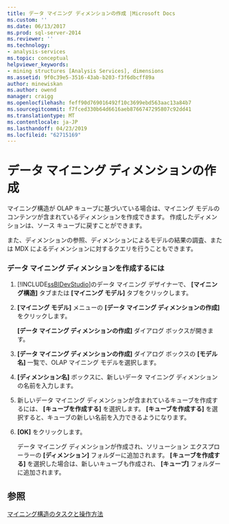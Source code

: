 ```yaml
---
title: データ マイニング ディメンションの作成 |Microsoft Docs
ms.custom: ''
ms.date: 06/13/2017
ms.prod: sql-server-2014
ms.reviewer: ''
ms.technology:
- analysis-services
ms.topic: conceptual
helpviewer_keywords:
- mining structures [Analysis Services], dimensions
ms.assetid: 9f0c39e5-3516-43ab-b203-f3f6dbcff89a
author: minewiskan
ms.author: owend
manager: craigg
ms.openlocfilehash: feff90d769016492f10c3699ebd563aac13a84b7
ms.sourcegitcommit: f7fced330b64d6616aeb8766747295807c92dd41
ms.translationtype: MT
ms.contentlocale: ja-JP
ms.lasthandoff: 04/23/2019
ms.locfileid: "62715169"
---
```

# <a name="create-a-data-mining-dimension"></a>データ マイニング ディメンションの作成
  マイニング構造が OLAP キューブに基づいている場合は、マイニング モデルのコンテンツが含まれているディメンションを作成できます。 作成したディメンションは、ソース キューブに戻すことができます。  
  
 また、ディメンションの参照、ディメンションによるモデルの結果の調査、または MDX によるディメンションに対するクエリを行うこともできます。  
  
### <a name="to-create-a-data-mining-dimension"></a>データ マイニング ディメンションを作成するには  
  
1.  [!INCLUDE[ssBIDevStudio](../../includes/ssbidevstudio-md.md)]のデータ マイニング デザイナーで、 **[マイニング構造]** タブまたは **[マイニング モデル]** タブをクリックします。  
  
2.  **[マイニング モデル]** メニューの **[データ マイニング ディメンションの作成]** をクリックします。  
  
     **[データ マイニング ディメンションの作成]** ダイアログ ボックスが開きます。  
  
3.  **[データ マイニング ディメンションの作成]** ダイアログ ボックスの **[モデル名]** 一覧で、OLAP マイニング モデルを選択します。  
  
4.  **[ディメンション名]** ボックスに、新しいデータ マイニング ディメンションの名前を入力します。  
  
5.  新しいデータ マイニング ディメンションが含まれているキューブを作成するには、 **[キューブを作成する]** を選択します。 **[キューブを作成する]** を選択すると、キューブの新しい名前を入力できるようになります。  
  
6.  **[OK]** をクリックします。  
  
     データ マイニング ディメンションが作成され、ソリューション エクスプローラーの **[ディメンション]** フォルダーに追加されます。 **[キューブを作成する]** を選択した場合は、新しいキューブも作成され、 **[キューブ]** フォルダーに追加されます。  
  
## <a name="see-also"></a>参照  
 [マイニング構造のタスクと操作方法](mining-structure-tasks-and-how-tos.md)  
  
  
